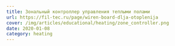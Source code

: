 ```yaml
---
title: Зональный контроллер управления теплыми полами
url: https://fil-tec.ru/page/wiren-board-dlja-otoplenija
cover: /img/articles/educational/heating/zone_controller.png
date: 2020-01-08
category: heating
---
```

